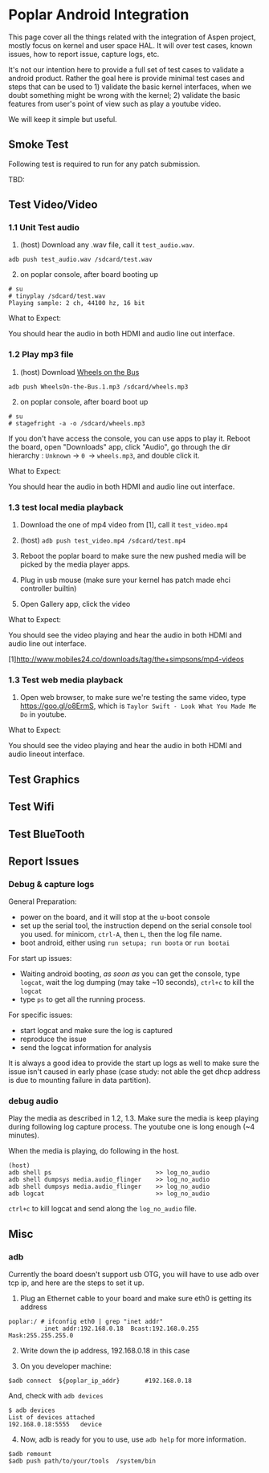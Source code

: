 # Poplar Android Integration

This page cover all the things related with the integration of Aspen project, mostly focus on kernel and user space HAL. It will over test cases, known issues, how to report issue, capture logs, etc.

It's not our intention here to provide a full set of test cases to validate a android product. Rather the goal here is provide minimal test cases and steps that can be used to 1) validate the basic kernel interfaces, when we doubt something might be wrong with the kernel; 2) validate the basic features from user's point of view such as play a youtube video.

We will keep it simple but useful.

## Smoke Test

Following test is required to run for any patch submission. 

TBD:

## Test Video/Video

### 1.1 Unit Test audio

1. (host)
Download any .wav file, call it `test_audio.wav`.
```
adb push test_audio.wav /sdcard/test.wav
```

2. on poplar console, after board booting up
```
# su
# tinyplay /sdcard/test.wav
Playing sample: 2 ch, 44100 hz, 16 bit
```

What to Expect:

You should hear the audio in both HDMI and audio line out interface.

### 1.2 Play mp3 file

1. (host)
Download [Wheels on the Bus](http://billysworld.biz/wp-content/uploads/2014/12/WheelsOn-the-Bus.1.mp3)

```
adb push WheelsOn-the-Bus.1.mp3 /sdcard/wheels.mp3
```

2. on poplar console, after board boot up

```
# su
# stagefright -a -o /sdcard/wheels.mp3 
```

If you don't have access the console, you can use apps to play it. Reboot the board, open "Downloads" app, click "Audio", go through the dir hierarchy : `Unknown` -> `0 `-> `wheels.mp3`, and double click it. 

What to Expect:

You should hear the audio in both HDMI and audio line out interface.

### 1.3 test local media playback

1. Download the one of mp4 video from [1], call it `test_video.mp4`

2. (host) `adb push test_video.mp4 /sdcard/test.mp4`

3. Reboot the poplar board to make sure the new pushed media will be picked by the media player apps.

4. Plug in usb mouse (make sure your kernel has patch made ehci controller builtin)

4. Open Gallery app, click the video

What to Expect:

You should see the video playing and hear the audio in both HDMI and audio line out interface.

[1]http://www.mobiles24.co/downloads/tag/the+simpsons/mp4-videos

### 1.3 Test web media playback

1. Open web browser, to make sure we're testing the same video, type https://goo.gl/o8ErmS, which is `Taylor Swift - Look What You Made Me Do` in youtube.

What to Expect:

You should see the video playing and hear the audio in both HDMI and audio lineout interface.

## Test Graphics

## Test Wifi

## Test BlueTooth

## Report Issues

### Debug & capture logs

General Preparation:

- power on the board, and it will stop at the u-boot console
- set up the serial tool, the instruction depend on the serial console tool you used. for minicom, `ctrl-A`, then `L`, then the log file name.
- boot android, either using `run setupa; run boota` or `run bootai`

For start up issues:

- Waiting android booting, *as soon as* you can get the console, type `logcat`, wait the log dumping (may take ~10 seconds), `ctrl+c` to kill the `logcat`
- type `ps` to get all the running process.

For specific issues:

- start logcat and make sure the log is captured
- reproduce the issue
- send the logcat information for analysis

It is always a good idea to provide the start up logs as well to make sure the issue isn't caused in early phase (case study: not able the get dhcp address is due to mounting failure in data partition).

### debug audio

Play the media as described in 1.2, 1.3. Make sure the media is keep playing during following log capture process. The youtube one is long enough (~4 minutes). 

When the media is playing, do following in the host. 

```
(host) 
adb shell ps                             >> log_no_audio
adb shell dumpsys media.audio_flinger    >> log_no_audio
adb shell dumpsys media.audio_flinger    >> log_no_audio
adb logcat                               >> log_no_audio
```

`ctrl+c` to kill logcat and send along the `log_no_audio` file.


## Misc

### adb

Currently the board doesn't support usb OTG, you will have to use adb over tcp ip, and here are the steps to set it up.

1. Plug an Ethernet cable to your board and make sure eth0 is getting its address

```
poplar:/ # ifconfig eth0 | grep "inet addr"
          inet addr:192.168.0.18  Bcast:192.168.0.255  Mask:255.255.255.0
```

2. Write down the ip address, 192.168.0.18 in this case

3. On you developer machine:

```
$adb connect  ${poplar_ip_addr}       #192.168.0.18
```

And, check with `adb devices`

```
$ adb devices
List of devices attached
192.168.0.18:5555   device
```

4. Now, adb is ready for you to use, use `adb help` for more information.

```
$adb remount
$adb push path/to/your/tools  /system/bin
```
